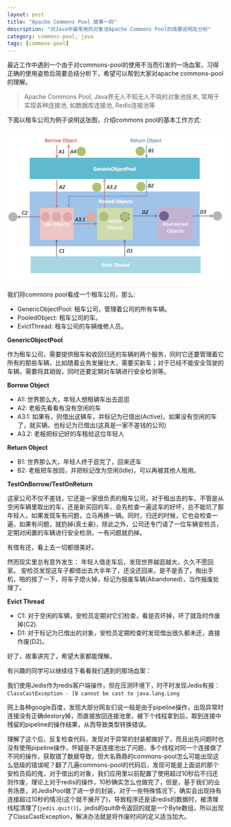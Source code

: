 ```yaml
---
layout: post
title: "Apache Commons Pool 故事一则"
description: "对Java中最常用的对象池Apache Commons Pool的简要说明及分析"
category: commons-pool, java
tags: [commons-pool]
---
```


最近工作中遇到一个由于对commons-pool的使用不当而引发的一场血案，习得正确的使用姿势后简要总结分析下，希望可以帮到大家对apache commons-pool的理解。

>Apache Commons Pool, Java界无人不知无人不晓的对象池技术, 常用于实现各种连接池, 如数据库连接池, Redis连接池等


下面以租车公司为例子说明这张图，介绍commons pool的基本工作方式:

![Alt text](https://raw.githubusercontent.com/Neway6655/neway6655.github.com/master/images/commons-pool/GenericObjectPool.png)

我们将commons pool看成一个租车公司，那么:

* GenericObjectPool: 租车公司，管理着公司的所有车辆。
* PooledObject: 租车公司的车。
* EvictThread: 租车公司的车辆维修人员。

**GenericObjectPool**

作为租车公司，需要提供租车和收回归还的车辆的两个服务，同时它还要管理着它所有的那些车辆，比如随着业务发展壮大，需要买新车；对于已经不能安全驾驶的车辆，需要将其销毁，同时还要定期对车辆进行安全检测等。

**Borrow Object**

* A1: 世界那么大，年轻人想租辆车出去逛逛
* A2: 老板先看看有没有空闲的车
* A3.1: 如果有，则借出这辆车，并标记为已借出(Active)，如果没有空闲的车了，就买辆，也标记为已借出(这真是一家不差钱的公司)
* A3.2: 老板把标记好的车租给这位年轻人

**Return Object**

* B1: 世界那么大，年轻人终于逛完了，回来还车
* B2: 老板把车放回，并把标记改为空闲(Idle)，可以再被其他人租用。

**TestOnBorrow/TestOnReturn**

这家公司不仅不差钱，它还是一家很负责的租车公司，对于租出去的车，不管是从空闲车辆里取出的车，还是新买回的车，会先检查一遍这车的好坏，总不能坑了那年轻人，如果发现车有问题，立马再换一辆。同时，归还的时候，它也会检查一遍，如果有问题，就扔掉(真土豪)，除此之外，公司还专门请了一位车辆安检员，定期对闲置的车辆进行安全检测，一有问题就扔掉。

有借有还，看上去一切都很美好。

然而现实里总有意外发生：
年轻人借走车后，发现世界越逛越大，久久不愿回家。
安检员发现这车子都借出去大半年了，还没还回来，是不是丢了，掏出手机，啪的按了一下，将车子熄火掉，标记为报废车辆(Abandoned)，当作报废处理了。

**Evict Thread**

* C1: 对于空闲的车辆，安检员定期对它们检查，看是否坏掉，坏了就及时作废掉(C2).
* D1: 对于标记为已借出的对象，安检员定期检查时发现借出很久都未还，直接作废(D2)。

好了，故事讲完了，希望大家都能理解。

有兴趣的同学可以继续往下看看我们遇到的那场血案：

我们使用Jedis作为redis客户端操作，但在压测环境下，时不时发现Jedis有报：
```ClassCastException - [B cannot be cast to java.lang.Long```

网上各种google百度，发现大部分网友们说一般是由于pipeline操作，出现异常时连接没有正确destory掉，而直接放回连接池里，被下个线程拿到后，取到连接中残留的pipeline的操作结果，从而导致类型转换错误。

理解了这个后，反复检查代码，发现对于异常的封装都做好了，而且出先问题时也没有使用pipeline操作，怀疑是不是连接池出了问题，多个线程对同一个连接做了不同的操作，获取错了数据导致，但大名鼎鼎的commons-pool怎么可能出现这么低级的错误呢？翻了几遍commons-pool的代码后，发现可能是上面说的那个安检员捣的鬼，对于借出的对象，我们应用里以前配置了使用超过10秒后不归还则作废，理论上对于redis的操作，10秒确实怎么也做完了，但是，基于我们的业务场景，对JedisPool做了进一步的封装，对于一些特殊情况下，确实会出现持有连接超过10秒的情况(这个就不展开了)，导致程序还是读redis的数据时，被清理线程清理了(```jedis.quit()```)，jedis的quit命令返回的就是一个Byte数组，所以出现了ClassCastException，解决办法就是将作废时间的定义适当加大。